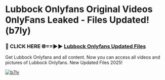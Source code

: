 # Lubbock Onlyfans Original Videos 0nlyFans Leaked - Files Updated! (b7ly)

<h3>🔴 CLICK HERE 🌐==►► <a href="https://tinyurl.com/2m67pmp6" rel="nofollow">Lubbock Onlyfans Updated Files</a></h3>

Get Lubbock Onlyfans and all content. Now you can access all videos and pictures of Lubbock Onlyfans. New Updated Files 2025!

[![b7ly](https://i.imgur.com/H4QAA4z.gif)](https://tinyurl.com/2m67pmp6)